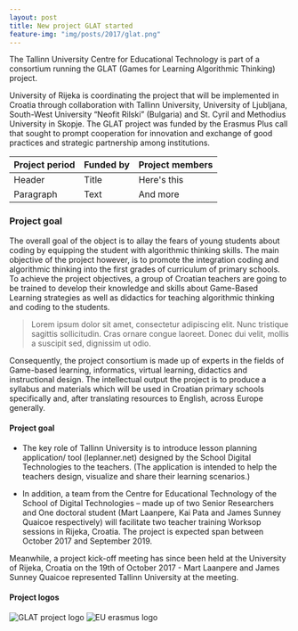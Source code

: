 ```yaml
---
layout: post
title: New project GLAT started
feature-img: "img/posts/2017/glat.png"
---
```


The Tallinn University Centre for Educational Technology is part of a consortium running the GLAT (Games for Learning Algorithmic Thinking) project.

University of Rijeka is coordinating the project that will be implemented in Croatia through collaboration with Tallinn University, University of Ljubljana, South-West University “Neofit Rilski” (Bulgaria) and St. Cyril and Methodius University in Skopje.
The GLAT project was funded by the Erasmus Plus call that sought to prompt cooperation for innovation and exchange of good practices and strategic partnership among institutions.
            

| **Project period** | **Funded by** | **Project members** |
| ---        |    ----  |          --- |
| Header      | Title       | Here's this   |
| Paragraph   | Text        | And more      |


### Project goal
The overall goal of the object is to allay the fears of young students about coding by equipping the student with algorithmic thinking skills. The main objective of the project however, is to promote the integration coding and algorithmic thinking into the first grades of curriculum of primary schools. To achieve the project objectives, a group of Croatian teachers are going to be trained to develop their knowledge and skills about Game-Based Learning strategies as well as didactics for teaching algorithmic thinking and coding to the students. 

> Lorem ipsum dolor sit amet, consectetur adipiscing elit. Nunc tristique sagittis sollicitudin. Cras ornare congue laoreet. Donec dui velit, mollis a suscipit sed, dignissim ut odio.

Consequently, the project consortium is made up of experts in the fields of Game-based learning, informatics, virtual learning, didactics and instructional design. The intellectual output the project is to produce a syllabus and materials which will be used in Croatian primary schools specifically and, after translating resources to English, across Europe generally.

#### Project goal
    
- The key role of Tallinn University is to introduce lesson planning application/ tool (leplanner.net) designed by the School Digital Technologies to the teachers. (The application is intended to help the teachers design, visualize and share their learning scenarios.)
                   
- In addition, a team from the Centre for Educational Technology of the School of Digital Technologies – made up of two Senior Researchers and One doctoral student (Mart Laanpere, Kai Pata and James Sunney Quaicoe respectively) will facilitate two teacher training Worksop sessions in Rijeka, Croatia. The project is expected span between October 2017 and September 2019.
                    
Meanwhile, a project kick-off meeting has since been held at the University of Rijeka, Croatia on the 19th of October 2017 - Mart Laanpere and James Sunney Quaicoe represented Tallinn University at the meeting.
                
#### Project logos

<div>    
<img class="img-fluid-innews" src="{{ '/img/posts/2017/logo_GLAT.png' | prepend: site.baseurl }}" alt="GLAT project logo">
<img class="img-fluid-innews" src="{{ '/img/posts/2017/logo_EU_Erasmus.jpg' | prepend: site.baseurl }}" alt="EU erasmus logo">
</div>
